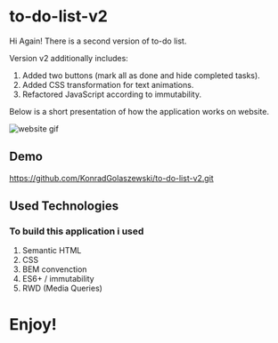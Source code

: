 # to-do-list-v2

Hi Again!
There is a second version of to-do list.

Version v2 additionally includes:

1.  Added two buttons (mark all as done and hide completed tasks).
2.  Added CSS transformation for text animations.
3.  Refactored JavaScript according to immutability.

Below is a short presentation of how the application works on website.

![website gif](https://github.com/KonradGolaszewski/to-do-list-v2/blob/master/images/demo-to-do-list-v2.gif?raw=true)

## Demo

https://github.com/KonradGolaszewski/to-do-list-v2.git

##  Used Technologies

### To build this application i used
1.  Semantic HTML
2.  CSS
3.  BEM convenction
4.  ES6+ / immutability
6.  RWD (Media Queries)

# Enjoy!
